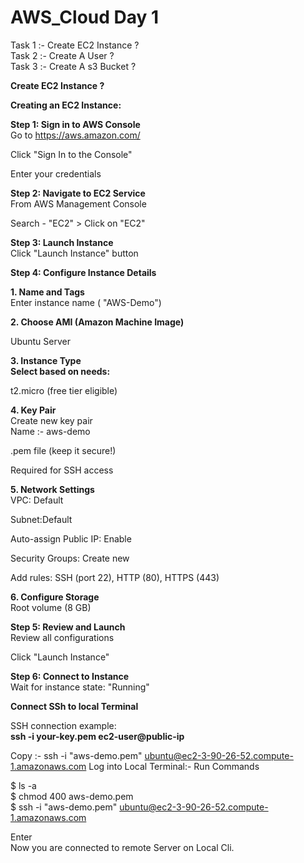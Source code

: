 # AWS_Cloud Day 1
Task 1 :- Create EC2 Instance ? </br>
Task 2 :- Create A User ? </br>
Task 3 :- Create A s3 Bucket ?

**Create EC2 Instance ?**

**Creating an EC2 Instance:** </br>

**Step 1: Sign in to AWS Console** </br>
Go to https://aws.amazon.com/

Click "Sign In to the Console"

Enter your credentials

**Step 2: Navigate to EC2 Service**</br>
From AWS Management Console

Search - "EC2" > Click on "EC2"

**Step 3: Launch Instance**</br>
Click "Launch Instance" button

**Step 4: Configure Instance Details**

**1. Name and Tags**</br>
Enter instance name ( "AWS-Demo")

**2. Choose AMI (Amazon Machine Image)** </br>

Ubuntu Server

**3. Instance Type </br>
Select based on needs:** </br>

t2.micro (free tier eligible)

**4. Key Pair** </br>
Create new key pair </br>
Name :- aws-demo

.pem file (keep it secure!) </br>

Required for SSH access </br>

**5. Network Settings** </br>
VPC: Default

Subnet:Default

Auto-assign Public IP: Enable

Security Groups: Create new

Add rules: SSH (port 22), HTTP (80), HTTPS (443)

**6. Configure Storage** </br>
Root volume (8 GB)

**Step 5: Review and Launch** </br>
Review all configurations </br>

Click "Launch Instance"

**Step 6: Connect to Instance** </br>
Wait for instance state: "Running"

**Connect SSh to local Terminal** </br>

SSH connection example: </br>
**ssh -i your-key.pem ec2-user@public-ip** 


 Copy :- ssh -i "aws-demo.pem" ubuntu@ec2-3-90-26-52.compute-1.amazonaws.com
Log into Local Terminal:- Run Commands

$ ls -a </br>
$ chmod 400 aws-demo.pem </br>
$ ssh -i "aws-demo.pem" ubuntu@ec2-3-90-26-52.compute-1.amazonaws.com </br>

Enter </br>
Now you are connected to remote Server on Local Cli.
